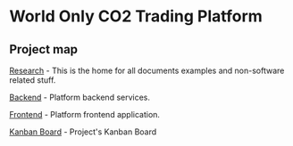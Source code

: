 # World Only CO2 Trading Platform

## Project map

[Research](https://github.com/CO2-Trading-Platform/research) - This is the home for all documents examples and non-software related stuff.

[Backend](https://github.com/CO2-Trading-Platform/backend) - Platform backend services.

[Frontend](https://github.com/CO2-Trading-Platform/frontend) - Platform frontend application.

[Kanban Board](https://github.com/orgs/CO2-Trading-Platform/projects/1/views/1) - Project's Kanban Board
